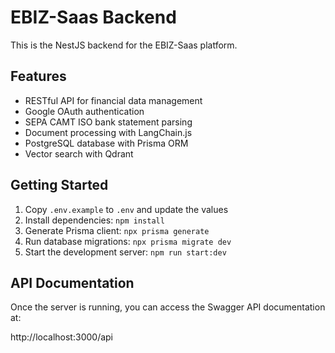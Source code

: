 # EBIZ-Saas Backend

This is the NestJS backend for the EBIZ-Saas platform.

## Features

- RESTful API for financial data management
- Google OAuth authentication
- SEPA CAMT ISO bank statement parsing
- Document processing with LangChain.js
- PostgreSQL database with Prisma ORM
- Vector search with Qdrant

## Getting Started

1. Copy `.env.example` to `.env` and update the values
2. Install dependencies: `npm install`
3. Generate Prisma client: `npx prisma generate`
4. Run database migrations: `npx prisma migrate dev`
5. Start the development server: `npm run start:dev`

## API Documentation

Once the server is running, you can access the Swagger API documentation at:

http://localhost:3000/api 